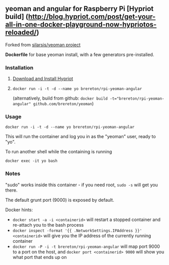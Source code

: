 ## yeoman and angular for Raspberry Pi [Hypriot build] (http://blog.hypriot.com/post/get-your-all-in-one-docker-playground-now-hypriotos-reloaded/)

Forked from [silarsis/yeoman project](https://github.com/silarsis/yeoman)

**Dockerfile** for base yeoman install, with a few generators pre-installed.

### Installation

1. [Download and Install Hypriot](http://blog.hypriot.com/getting-started-with-docker-on-your-arm-device/)

2. `docker run -i -t -d --name yo brereton/rpi-yeoman-angular`

    (alternatively, build from github: `docker build -t="brereton/rpi-yeoman-angular" github.com/brereton/yeoman`)

### Usage

`docker run -i -t -d --name yo brereton/rpi-yeoman-angular`

This will run the container and log you in as the "yeoman" user, ready to "yo".

To run another shell while the containing is running

`docker exec -it yo bash`

### Notes

"sudo" works inside this container - if you need root, `sudo -s` will get you there.

The default grunt port (9000) is exposed by default.

Docker hints:

  - `docker start -a -i <containerid>` will restart a stopped container and re-attach you to the bash process
  - `docker inspect -format '{{ .NetworkSettings.IPAddress }}' <containerid>` will give you the IP address of the currently running container
  - `docker run -P -i -t brereton/rpi-yeoman-angular` will map port 9000 to a port on the host, and `docker port <containerid> 9000` will show you what port that ends up on
